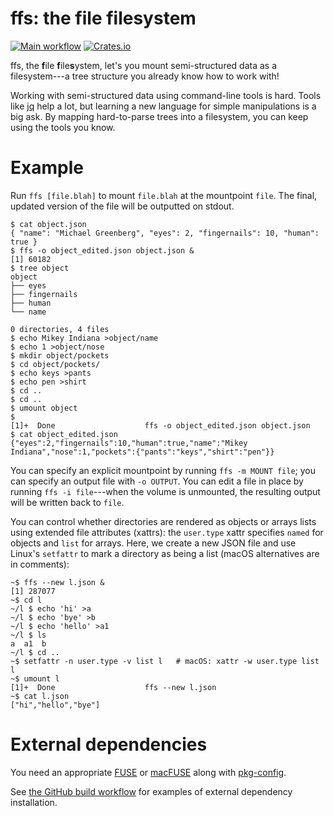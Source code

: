 # ffs: the file filesystem
[![Main workflow](https://github.com/mgree/ffs/actions/workflows/build.yml/badge.svg)](https://github.com/mgree/ffs/actions/workflows/build.yml)
[![Crates.io](https://img.shields.io/crates/v/ffs.svg)](https://crates.io/crates/ffs)

ffs, the **f**ile **f**ile**s**ystem, let's you mount semi-structured
data as a filesystem---a tree structure you already know how to work with!

Working with semi-structured data using command-line tools is hard.
Tools like [jq](https://github.com/stedolan/jq) help a lot, but
learning a new language for simple manipulations is a big ask. By mapping
hard-to-parse trees into a filesystem, you can keep using the tools you
know.

# Example

Run `ffs [file.blah]` to mount `file.blah` at the mountpoint `file`. The
final, updated version of the file will be outputted on stdout.

```shell-session
$ cat object.json 
{ "name": "Michael Greenberg", "eyes": 2, "fingernails": 10, "human": true }
$ ffs -o object_edited.json object.json &
[1] 60182
$ tree object
object
├── eyes
├── fingernails
├── human
└── name

0 directories, 4 files
$ echo Mikey Indiana >object/name
$ echo 1 >object/nose
$ mkdir object/pockets
$ cd object/pockets/
$ echo keys >pants
$ echo pen >shirt
$ cd ..
$ cd ..
$ umount object
$ 
[1]+  Done                    ffs -o object_edited.json object.json
$ cat object_edited.json 
{"eyes":2,"fingernails":10,"human":true,"name":"Mikey Indiana","nose":1,"pockets":{"pants":"keys","shirt":"pen"}}
```

You can specify an explicit mountpoint by running `ffs -m MOUNT file`;
you can specify an output file with `-o OUTPUT`. You can edit a file
in place by running `ffs -i file`---when the volume is unmounted, the
resulting output will be written back to `file`.

You can control whether directories are rendered as objects or arrays
lists using extended file attributes (xattrs): the `user.type` xattr
specifies `named` for objects and `list` for arrays. Here, we create a
new JSON file and use Linux's `setfattr` to mark a directory as being
a list (macOS alternatives are in comments):

```ShellSession
~$ ffs --new l.json &
[1] 287077
~$ cd l
~/l $ echo 'hi' >a
~/l $ echo 'bye' >b
~/l $ echo 'hello' >a1
~/l $ ls
a  a1  b
~/l $ cd ..
~$ setfattr -n user.type -v list l   # macOS: xattr -w user.type list l
~$ umount l
[1]+  Done                    ffs --new l.json
~$ cat l.json
["hi","hello","bye"]
```

# External dependencies

You need an appropriate [FUSE](https://github.com/libfuse/libfuse) or
[macFUSE](https://osxfuse.github.io/) along with
[pkg-config](https://www.freedesktop.org/wiki/Software/pkg-config/).

See [the GitHub build
workflow](https://github.com/mgree/ffs/blob/main/.github/workflows/build.yml)
for examples of external dependency installation.
